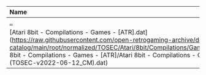 |Name|Size|
|:---|---:|
|[..](../index.html)|DIR|
|[Atari 8bit - Compilations - Games - [ATR].dat](https://raw.githubusercontent.com/open-retrogaming-archive/dat-catalog/main/root/normalized/TOSEC/Atari/8bit/Compilations/Games/[ATR]/Atari 8bit - Compilations - Games - [ATR]/Atari 8bit - Compilations - Games - [ATR] (TOSEC-v2022-06-12_CM).dat)|26282|
